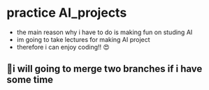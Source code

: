 # practice AI_projects


- the main reason why i have to do is making fun on studing AI
- im going to take lectures for making AI project
- therefore i can enjoy coding!! 😍


## 💢i will going to merge two branches if i have some time
